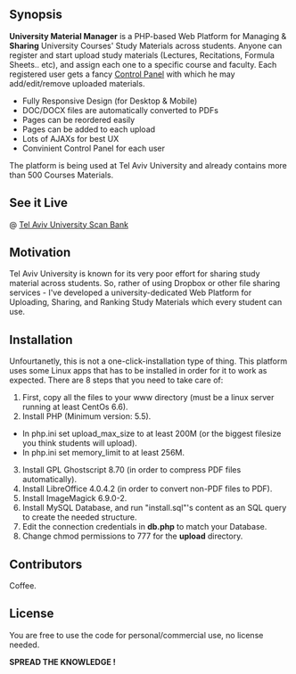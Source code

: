 ## Synopsis

**University Material Manager** is a PHP-based Web Platform for Managing & **Sharing** University Courses' Study Materials across students.
Anyone can register and start upload study materials (Lectures, Recitations, Formula Sheets.. etc), and assign each one to a specific course and faculty.
Each registered user gets a fancy [Control Panel](http://www.tomgazit.com/controlpanel.png) with which he may add/edit/remove uploaded materials.

* Fully Responsive Design (for Desktop & Mobile)
* DOC/DOCX files are automatically converted to PDFs
* Pages can be reordered easily
* Pages can be added to each upload
* Lots of AJAXs for best UX
* Convinient Control Panel for each user

The platform is being used at Tel Aviv University and already contains more than 500 Courses Materials.

## See it Live

@ [Tel Aviv University Scan Bank](http://www.taupdf.com)

## Motivation

Tel Aviv University is known for its very poor effort for sharing study material across students.
So, rather of using Dropbox or other file sharing services - I've developed a university-dedicated Web Platform for Uploading, Sharing, and Ranking Study Materials which every student can use.

## Installation

Unfourtanetly, this is not a one-click-installation type of thing.
This platform uses some Linux apps that has to be installed in order for it to work as expected.
There are 8 steps that you need to take care of:

1. First, copy all the files to your www directory (must be a linux server running at least CentOs 6.6).
2. Install PHP (Minimum version: 5.5).
 * In php.ini set upload_max_size to at least 200M (or the biggest filesize you think students will upload).
 * In php.ini set memory_limit to at least 256M.
3. Install GPL Ghostscript 8.70 (in order to compress PDF files automatically).
4. Install LibreOffice 4.0.4.2 (in order to convert non-PDF files to PDF).
5. Install ImageMagick 6.9.0-2.
6. Install MySQL Database, and run "install.sql"'s content as an SQL query to create the needed structure.
7. Edit the connection credentials in **db.php** to match your Database.
8. Change chmod permissions to 777 for the **upload** directory.

## Contributors

Coffee.

## License

You are free to use the code for personal/commercial use, no license needed.

**SPREAD THE KNOWLEDGE !**
